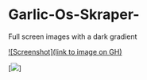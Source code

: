 # Garlic-Os-Skraper-
Full screen images with a dark gradient

[![Screenshot](link to image on GH)](https://github.com/timault/Garlic-Os-Skraper-/blob/main/GarlicOS_000.png?raw=true)

[<img src="[img/myImage.png](https://github.com/timault/Garlic-Os-Skraper-/blob/main/GarlicOS_000.png?raw=true)">]

